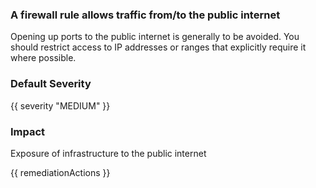 
### A firewall rule allows traffic from/to the public internet

Opening up ports to the public internet is generally to be avoided. You should restrict access to IP addresses or ranges that explicitly require it where possible.

### Default Severity
{{ severity "MEDIUM" }}

### Impact
Exposure of infrastructure to the public internet

<!-- DO NOT CHANGE -->
{{ remediationActions }}

